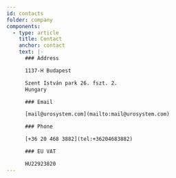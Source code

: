 ```yaml
---
id: contacts
folder: company
components:
  - type: article
    title: Contact
    anchor: contact
    text: |-
      ### Address

      1137-H Budapest

      Szent István park 26. fszt. 2.
      Hungary

      ### Email

      [mail@urosystem.com](mailto:mail@urosystem.com)

      ### Phone

      [+36 20 468 3882](tel:+36204683882)

      ### EU VAT

      HU22923820
---
```

